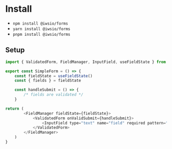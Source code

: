 # Install
 - `npm install @iwsio/forms`
 - `yarn install @iwsio/forms`
 - `pnpm install @iwsio/forms`

## Setup

<div class="not-prose border-2">

```javascript
import { ValidatedForm, FieldManager, InputField, useFieldState } from '@iwsio/forms'

export const SimpleForm = () => {
	const fieldState = useFieldState()
	const { fields } = fieldState

	const handleSubmit = () => {
		/* fields are validated */
	}

return (
		<FieldManager fieldState={fieldState}>
			<ValidatedForm onValidSubmit={handleSubmit}>
				<InputField type="text" name="field" required pattern="^\w{3,5}$"/>
			</ValidatedForm>
		</FieldManager>
	)
}
```

</div>